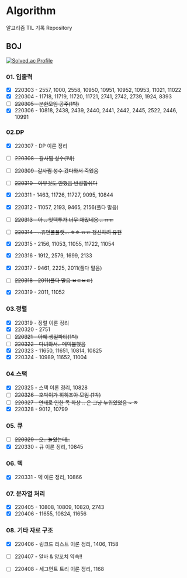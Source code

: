# Algorithm
알고리즘 TIL 기록 Repository

## BOJ

[![Solved.ac Profile](http://mazassumnida.wtf/api/v2/generate_badge?boj=qqff0311)](https://solved.ac/qqff0311/)

### 01. 입출력

- [x] 220303 - 2557, 1000, 2558, 10950, 10951, 10952, 10953, 11021, 11022
- [x] 220304 - 11718, 11719, 11720, 11721, 2741, 2742, 2739, 1924, 8393
- [ ] ~~220305 - 분한모임 공주(1박)~~
- [x] 220306 - 10818, 2438, 2439, 2440, 2441, 2442, 2445, 2522, 2446, 10991

### 02.DP 

- [x] 220307 - DP 이론 정리
- [ ] ~~220308 - 갈사찜 성수(1박)~~
- [ ] ~~220309 -갈사찜 성수 갔다와서 죽었음~~
- [ ] ~~220310 - 아무것도 안했음 반성합쉬다~~
- [x] 220311 - 1463, 11726, 11727, 9095, 10844
- [x] 220312 - 11057, 2193, 9465, 2156(풀다 말음)
- [ ] ~~220313 - 아 .. 잇텍투가 너무 재밌네용 .. ㅠㅠ~~
- [ ] ~~220314 - ..휴먼폴플랫... ㅎㅎ ㅠㅠ 정신차려 유현~~
- [x] 220315 - 2156, 11053, 11055, 11722, 11054
- [x] 220316 - 1912, 2579, 1699, 2133
- [x] 220317 - 9461, 2225, 2011(풀다 말음)
- [ ] ~~220318 - 2011(풀다 말음 ㅂㄷㅂㄷ)~~
- [x] 220319 - 2011, 11052 


### 03.정렬

- [x] 220319 - 정렬 이론 정리
- [x] 220320 - 2751
- [ ] ~~220321 - 아혜 생일파티(1박)~~
- [ ] ~~220322 - 다녀와서.. 메익불했음~~
- [x] 220323 - 11650, 11651, 10814, 10825
- [x] 220324 - 10989, 11652, 11004

### 04.스택

- [x] 220325 - 스택 이론 정리, 10828
- [ ]  ~~220326 - 호박이가 히히조아 모임 (1박)~~
- [ ]  ~~220327 - 연태로 인한 목 화상 .. 은 그냥 누워있었음 ~ ㅎ~~
- [x] 220328 - 9012, 10799 

### 05. 큐

- [ ] ~~220329 - 오.. 놀았는데..~~ 
- [x] 220330 - 큐 이론 정리, 10845

### 06. 덱

- [x] 220331 - 덱 이론 정리, 10866

### 07. 문자열 처리

- [x] 220405 - 10808, 10809, 10820, 2743
- [x] 220406 - 11655, 10824, 11656

### 08. 기타 자료 구조

- [x] 220406 - 링크드 리스트 이론 정리, 1406, 1158
- [ ] 220407 - 알바 & 양꼬치 약속!!
- [ ] 220408 - 세그먼트 트리 이론 정리, 1168

